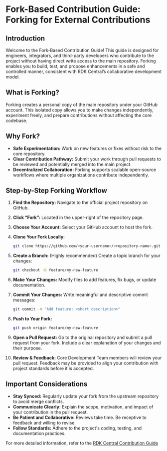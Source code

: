 # **Fork-Based Contribution Guide: Forking for External Contributions**

## **Introduction**

Welcome to the Fork-Based Contribution Guide! This guide is designed for engineers, integrators, and third-party developers who contribute to the project without having direct write access to the main repository. Forking enables you to build, test, and propose enhancements in a safe and controlled manner, consistent with RDK Central’s collaborative development model.

## **What is Forking?**

Forking creates a personal copy of the main repository under your GitHub account. This isolated copy allows you to make changes independently, experiment freely, and prepare contributions without affecting the core codebase.

## **Why Fork?**

* **Safe Experimentation:** Work on new features or fixes without risk to the core repository.
* **Clear Contribution Pathway:** Submit your work through pull requests to be reviewed and potentially merged into the main project.
* **Decentralized Collaboration:** Forking supports scalable open-source workflows where multiple organizations contribute independently.

## **Step-by-Step Forking Workflow**

1. **Find the Repository:** Navigate to the official project repository on GitHub.
2. **Click “Fork”:** Located in the upper-right of the repository page.
3. **Choose Your Account:** Select your GitHub account to host the fork.
4. **Clone Your Fork Locally:**

   ```bash
   git clone https://github.com/<your-username>/<repository-name>.git
   ```

5. **Create a Branch:** (Highly recommended) Create a topic branch for your changes:

   ```bash
   git checkout -b feature/my-new-feature
   ```

6. **Make Your Changes:** Modify files to add features, fix bugs, or update documentation.
7. **Commit Your Changes:** Write meaningful and descriptive commit messages:

   ```bash
   git commit -m "Add feature: <short description>"
   ```

8. **Push to Your Fork:**

   ```bash
   git push origin feature/my-new-feature
   ```

9. **Open a Pull Request:** Go to the original repository and submit a pull request from your fork. Include a clear explanation of your changes and their purpose.
10. **Review & Feedback:** Core Development Team members will review your pull request. Feedback may be provided to align your contribution with project standards before it is accepted.

## **Important Considerations**

* **Stay Synced:** Regularly update your fork from the upstream repository to avoid merge conflicts.
* **Communicate Clearly:** Explain the scope, motivation, and impact of your contribution in the pull request.
* **Be Patient and Collaborative:** Reviews take time. Be receptive to feedback and willing to revise.
* **Follow Standards:** Adhere to the project's coding, testing, and documentation practices.

For more detailed information, refer to the [RDK Central Contribution Guide](https://developer.rdkcentral.com/support/support/articles/how_to_contribute/)

